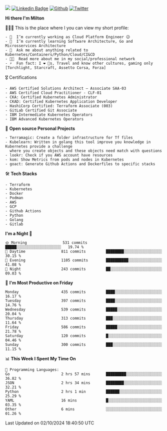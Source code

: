 ![](https://komarev.com/ghpvc/?username=miltlima&color=blueviolet) [![Linkedin Badge](https://img.shields.io/badge/-LinkedIn-blue?style=flat-square&logo=Linkedin&logoColor=white&link=https://www.linkedin.com/in/miltonlimaj/)](https://www.linkedin.com/in/miltonlimaj/) [![Github](https://img.shields.io/github/followers/miltlima?style=social)](https://github.com/miltlima?tab=followers) [![Twitter](https://img.shields.io/twitter/follow/milt_lima?style=social)](https://twitter.com/milt_lima)
 


     
**Hi there I'm Milton**

👨🏽‍💻 This is the place where I you can view my short profile:
```text
- 🔭  I’m currently working as Cloud Platform Engineer 😉
- 🌱  I’m currently learning Software Architecture, Go and Microsservices Architecture
- 💬  Ask me about anything related to Kubernetes/Containers/Python/Cloud/CI&CD
- 👨‍💻  Read more about me in my social/professional network
- ⚡  Fun fact: I ❤️ 🐶s, Travel and know other cultures, gaming only [Torchlight, Starcraft, Assetto Corsa, Forza]
```
🎖 Certifications
```text
- AWS Certified Solutions Architect – Associate SAA-03
- AWS Certified Cloud Practitioner - CLF-01
- CKA: Certified Kubernetes Administrator
- CKAD: Certified Kubernetes Application Developer
- HashiCorp Certified: Terraform Associate (003)
- GitLab Certified Git Associate
- IBM Intermediate Kubernetes Operators
- IBM Advanced Kubernetes Operators
```
📐 **Open source Personal Projects**

```text
- Terramagic: Create a folder infrastructure for Tf files
- Kubelearn: Written in golang this tool improve you knowledge in Kubernetes provide a challenge
  where you create objects and these objects need match with questions
- lookr: Check if you AWS account have resources
- kom: Show Metrics from pods and nodes in Kubernetes
- goact: Generate Github Actions and Dockerfiles to specific stacks
```
🛠 **Tech Stacks**

```text
- Terraform
- Kubernetes
- Docker
- Podman
- AWS
- GCP
- Github Actions
- Python
- Golang
- Gitlab
```         

<!--START_SECTION:waka-->
**I'm a Night 🦉** 

```text
🌞 Morning                531 commits         █████░░░░░░░░░░░░░░░░░░░░   19.74 % 
🌆 Daytime                811 commits         ████████░░░░░░░░░░░░░░░░░   30.15 % 
🌃 Evening                1105 commits        ██████████░░░░░░░░░░░░░░░   41.08 % 
🌙 Night                  243 commits         ██░░░░░░░░░░░░░░░░░░░░░░░   09.03 % 
```
📅 **I'm Most Productive on Friday** 

```text
Monday                   435 commits         ████░░░░░░░░░░░░░░░░░░░░░   16.17 % 
Tuesday                  397 commits         ████░░░░░░░░░░░░░░░░░░░░░   14.76 % 
Wednesday                539 commits         █████░░░░░░░░░░░░░░░░░░░░   20.04 % 
Thursday                 313 commits         ███░░░░░░░░░░░░░░░░░░░░░░   11.64 % 
Friday                   586 commits         █████░░░░░░░░░░░░░░░░░░░░   21.78 % 
Saturday                 120 commits         █░░░░░░░░░░░░░░░░░░░░░░░░   04.46 % 
Sunday                   300 commits         ███░░░░░░░░░░░░░░░░░░░░░░   11.15 % 
```


📊 **This Week I Spent My Time On** 

```text
💬 Programming Languages: 
Go                       2 hrs 57 mins       █████████░░░░░░░░░░░░░░░░   36.82 % 
JSON                     2 hrs 34 mins       ████████░░░░░░░░░░░░░░░░░   32.21 % 
Python                   2 hrs 1 min         ██████░░░░░░░░░░░░░░░░░░░   25.29 % 
YAML                     16 mins             █░░░░░░░░░░░░░░░░░░░░░░░░   03.35 % 
Other                    6 mins              ░░░░░░░░░░░░░░░░░░░░░░░░░   01.26 % 
```


 Last Updated on 02/10/2024 18:40:50 UTC
<!--END_SECTION:waka-->
